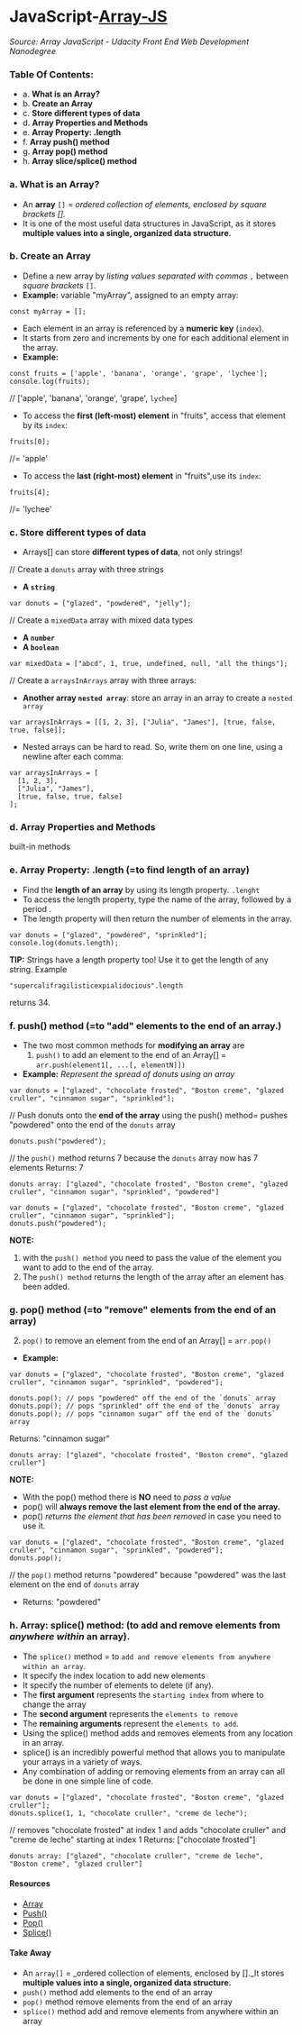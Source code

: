 # JavaScript-[Array-JS](-Array-JavaScript)
_Source: Array JavaScript - Udacity Front End Web Development Nanodegree_


### Table Of Contents:
- a. __What is an Array?__
- b. __Create an Array__
- c. __Store different types of data__
- d. __Array Properties and Methods__
- e. __Array Property: .length__ 
- f. __Array push() method__ 
- g. __Array pop() method__
- h. __Array slice/splice() method__

### a. What is an Array?
- An __array__ `[]` = _ordered collection of elements, enclosed by square brackets []._
- It is one of the most useful data structures in JavaScript, as it stores __multiple values into a single, organized data structure.__ 

### b. Create an Array
- Define a new array by _listing values_ _separated with commas_ `,` between _square brackets_ `[]`.
- __Example:__  variable "myArray", assigned to an empty array:
```
const myArray = [];
```
- Each element in an array is referenced by a __numeric key__ (`index`).
- It starts from zero and increments by one for each additional element in the array. 
- __Example:__ 
```
const fruits = ['apple', 'banana', 'orange', 'grape', 'lychee'];
console.log(fruits);
```
// ['apple', 'banana', 'orange', 'grape', `lychee`]

- To access the __first (left-most) element__ in "fruits", access that element by its `index`:
```
fruits[0];
```
//= 'apple'
- To access the __last (right-most) element__ in "fruits",use its `index`:
```
fruits[4];
```
//= 'lychee'

### c. Store different types of data
- Arrays[] can store __different types of data__, not only strings!

// Create a `donuts` array with three strings
  * __A `string`__
```
var donuts = ["glazed", "powdered", "jelly"];
```  
// Create a `mixedData` array with mixed data types
  * __A `number`__
  * __A `boolean`__
```
var mixedData = ["abcd", 1, true, undefined, null, "all the things"];
```
// Create a `arraysInArrays` array with three arrays:
  * __Another array `nested array`__: store an array in an array to create a `nested array`
```
var arraysInArrays = [[1, 2, 3], ["Julia", "James"], [true, false, true, false]];
```
- Nested arrays can be hard to read. So, write them on one line, using a newline after each comma:
```
var arraysInArrays = [
  [1, 2, 3], 
  ["Julia", "James"], 
  [true, false, true, false]
];
```
### d. __Array Properties and Methods__
built-in methods

### e. __Array Property: .length__ (=to find length of an array)
- Find the __length of an array__ by using its length property. `.lenght`
- To access the length property, type the name of the array, followed by a period .
- The length property will then return the number of elements in the array.
```
var donuts = ["glazed", "powdered", "sprinkled"];
console.log(donuts.length);
```
__TIP:__ Strings have a length property too! Use it to get the length of any string. 
Example
```
"supercalifragilisticexpialidocious".length 
```
returns 34.

### f. __push() method__ (=to "add" elements to the end of an array.)
- The two most common methods for __modifying an array__ are 
  1) `push()` to add an element to the end of an Array[] = `arr.push(element1[, ...[, elementN]])`
- __Example:__ _Represent the spread of donuts using an array_
```
var donuts = ["glazed", "chocolate frosted", "Boston creme", "glazed cruller", "cinnamon sugar", "sprinkled"];
```
// Push donuts onto the __end of the array__ using the push() method= pushes "powdered" onto the end of the `donuts` array
```
donuts.push("powdered"); 
```
// the `push()` method returns 7 because the `donuts` array now has 7 elements
Returns: 7
```
donuts array: ["glazed", "chocolate frosted", "Boston creme", "glazed cruller", "cinnamon sugar", "sprinkled", "powdered"]
```
```
var donuts = ["glazed", "chocolate frosted", "Boston creme", "glazed cruller", "cinnamon sugar", "sprinkled"];
donuts.push("powdered"); 
```
__NOTE:__ 
  1) with the `push() method` you need to pass the value of the element you want to add to the end of the array. 
  2) The `push() method` returns the length of the array after an element has been added.

### g. __pop() method__ (=to "remove" elements from the end of an array) 
  2) `pop()` to remove an element from the end of an Array[] = `arr.pop()`
  - __Example:__
```
var donuts = ["glazed", "chocolate frosted", "Boston creme", "glazed cruller", "cinnamon sugar", "sprinkled", "powdered"];
```
```
donuts.pop(); // pops "powdered" off the end of the `donuts` array
donuts.pop(); // pops "sprinkled" off the end of the `donuts` array
donuts.pop(); // pops "cinnamon sugar" off the end of the `donuts` array
```
Returns: "cinnamon sugar"
```
donuts array: ["glazed", "chocolate frosted", "Boston creme", "glazed cruller"]
```
__NOTE:__ 
- With the pop() method there is __NO__ need to _pass a value_ 
- pop() will __always remove the last element from the end of the array.__ 
- pop() _returns the element that has been removed_ in case you need to use it.

```
var donuts = ["glazed", "chocolate frosted", "Boston creme", "glazed cruller", "cinnamon sugar", "sprinkled", "powdered"];
donuts.pop(); 
```
// the `pop()` method returns "powdered" because "powdered" was the last element on the end of `donuts` array
- Returns: "powdered"

### h. __Array: splice() method__: (to add and remove elements from _anywhere within_ an array).
- The `splice()` method = to `add and remove elements from anywhere within an array`.
- It specify the index location to add new elements
- It specify the number of elements to delete (if any).
- The __first argument__ represents the `starting index` from where to change the array
- The __second argument__ represents the `elements to remove`
- The __remaining arguments__ represent the `elements to add`.
- Using the splice() method adds and removes elements from any location in an array.
- splice() is an incredibly powerful method that allows you to manipulate your arrays in a variety of ways. 
- Any combination of adding or removing elements from an array can all be done in one simple line of code.
```
var donuts = ["glazed", "chocolate frosted", "Boston creme", "glazed cruller"];
donuts.splice(1, 1, "chocolate cruller", "creme de leche"); 
```
// removes "chocolate frosted" at index 1 and adds "chocolate cruller" and "creme de leche" starting at index 1
Returns: ["chocolate frosted"]
```
donuts array: ["glazed", "chocolate cruller", "creme de leche", "Boston creme", "glazed cruller"]
```
#### Resources 
- [Array](https://developer.mozilla.org/en-US/docs/Web/JavaScript/Reference/Global_Objects/Array)
- [Push()](https://developer.mozilla.org/en-US/docs/Web/JavaScript/Reference/Global_Objects/Array/push)
- [Pop()](https://developer.mozilla.org/en-US/docs/Web/JavaScript/Reference/Global_Objects/Array/pop)
- [Splice()](https://developer.mozilla.org/en-US/docs/Web/JavaScript/Reference/Global_Objects/Array/splice)

#### Take Away
- An `array[]` = _ordered collection of elements, enclosed by []._It stores __multiple values into a single, organized data structure.__ 
-  `push()` method add elements to the end of an array
-  `pop()` method remove elements from the end of an array
-  `splice()` method add and remove elements from anywhere within an array
